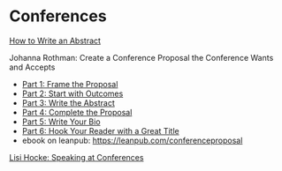 # Conferences

[How to Write an Abstract](https://users.ece.cmu.edu/~koopman/essays/abstract.html)

Johanna Rothman: Create a Conference Proposal the Conference Wants and Accepts
* [Part 1: Frame the Proposal](https://www.jrothman.com/mpd/2019/11/create-a-conference-proposal-the-conference-wants-and-accepts-part-1-frame-the-proposal/)
* [Part 2: Start with Outcomes](https://www.jrothman.com/mpd/writing/2019/11/create-a-conference-proposal-the-conference-wants-and-accepts-part-2-start-with-outcomes/)
* [Part 3: Write the Abstract](https://www.jrothman.com/mpd/writing/2019/11/create-a-conference-proposal-the-conference-wants-and-accepts-part-3-write-the-abstract/)
* [Part 4: Complete the Proposal](https://www.jrothman.com/mpd/writing/2019/11/create-a-conference-proposal-the-conference-wants-and-accepts-part-4-complete-the-proposal/)
* [Part 5: Write Your Bio](https://www.jrothman.com/mpd/writing/2019/11/create-a-conference-proposal-the-conference-wants-and-accepts-part-5-write-your-bio/)
* [Part 6: Hook Your Reader with a Great Title](https://www.jrothman.com/mpd/writing/2019/11/create-a-conference-proposal-the-conference-wants-and-accepts-part-6-hook-your-reader-with-a-great-title/)
* ebook on leanpub: https://leanpub.com/conferenceproposal

[Lisi Hocke: Speaking at Conferences](https://www.lisihocke.com/p/speaking-at-conferences.html)  
